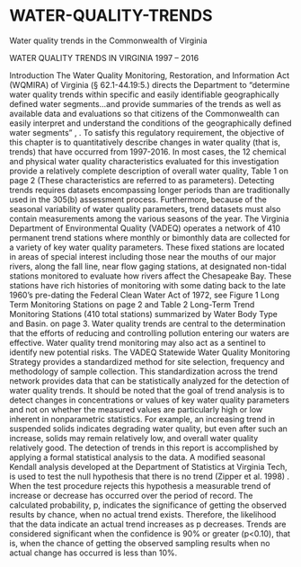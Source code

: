 # WATER-QUALITY-TRENDS
Water quality trends in the Commonwealth of Virginia

WATER QUALITY TRENDS IN VIRGINIA 1997 – 2016

Introduction
The Water Quality Monitoring, Restoration, and Information Act (WQMIRA) of Virginia (§ 62.1-44.19:5.) directs the Department to “determine water quality trends within specific and easily identifiable geographically defined water segments…and provide summaries of the trends as well as available data and evaluations so that citizens of the Commonwealth can easily interpret and understand the conditions of the geographically defined water segments” , .   To satisfy this regulatory requirement, the objective of this chapter is to quantitatively describe changes in water quality (that is, trends) that have occurred from 1997-2016.  In most cases, the 12 chemical and physical water quality characteristics evaluated for this investigation provide a relatively complete description of overall water quality, Table 1 on page 2 (These characteristics are referred to as parameters).
Detecting trends requires datasets encompassing longer periods than are traditionally used in the 305(b) assessment process.  Furthermore, because of the seasonal variability of water quality parameters, trend datasets must also contain measurements among the various seasons of the year.
The Virginia Department of Environmental Quality (VADEQ) operates a network of 410 permanent trend stations where monthly or bimonthly data are collected for a variety of key water quality parameters.  These fixed stations are located in areas of special interest including those near the mouths of our major rivers, along the fall line, near flow gaging stations, at designated non-tidal stations monitored to evaluate how rivers affect the Chesapeake Bay.  These stations have rich histories of monitoring with some dating back to the late 1960’s pre-dating the Federal Clean Water Act of 1972, see Figure 1 Long Term Monitoring Stations on page 2 and Table 2 Long-Term Trend Monitoring Stations (410 total stations) summarized by Water Body Type and Basin. on page 3.
Water quality trends are central to the determination that the efforts of reducing and controlling pollution entering our waters are effective.  Water quality trend monitoring may also act as a sentinel to identify new potential risks.  The VADEQ Statewide Water Quality Monitoring Strategy provides a standardized method for site selection, frequency and methodology of sample collection.  This standardization across the trend network provides data that can be statistically analyzed for the detection of water quality trends. 
It should be noted that the goal of trend analysis is to detect changes in concentrations or values of key water quality parameters and not on whether the measured values are particularly high or low inherent in nonparametric statistics.  For example, an increasing trend in suspended solids indicates degrading water quality, but even after such an increase, solids may remain relatively low, and overall water quality relatively good.
The detection of trends in this report is accomplished by applying a formal statistical analysis to the data.  A modified seasonal Kendall analysis developed at the Department of Statistics at Virginia Tech, is used to test the null hypothesis that there is no trend (Zipper et al. 1998) .  When the test procedure rejects this hypothesis a measurable trend of increase or decrease has occurred over the period of record. The calculated probability, p, indicates the significance of getting the observed results by chance, when no actual trend exists.  Therefore, the likelihood that the data indicate an actual trend increases as p decreases.  Trends are considered significant when the confidence is 90% or greater (p<0.10), that is, when the chance of getting the observed sampling results when no actual change has occurred is less than 10%.

 


